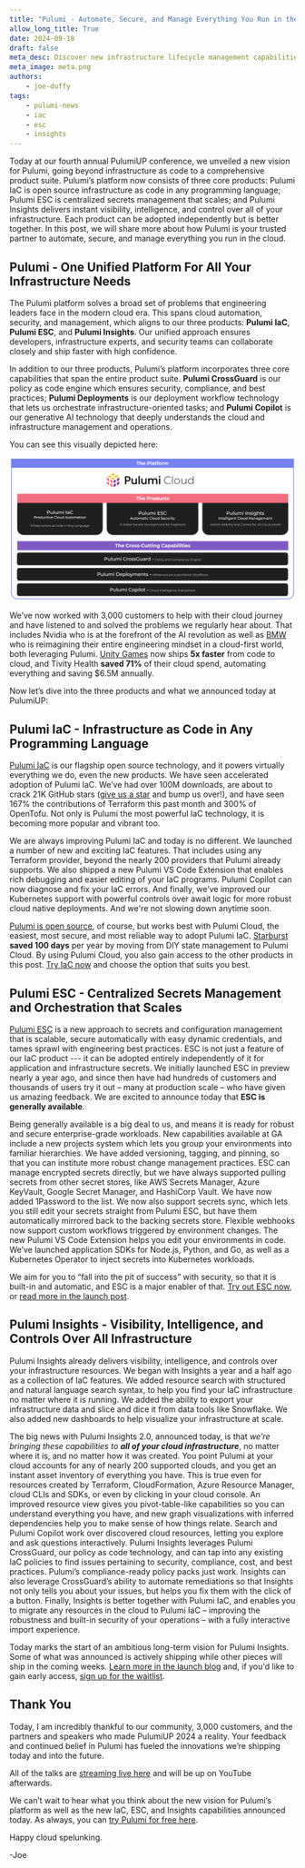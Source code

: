 ```yaml
---
title: "Pulumi - Automate, Secure, and Manage Everything You Run in the Cloud"
allow_long_title: True
date: 2024-09-18
draft: false
meta_desc: Discover new infrastructure lifecycle management capabilities in Pulumi Cloud, including Drift Detection, Time-to-Live Stacks, and more.
meta_image: meta.png
authors:
    - joe-duffy
tags:
    - pulumi-news
    - iac
    - esc
    - insights
---
```


Today at our fourth annual PulumiUP conference, we unveiled a new vision for Pulumi, going beyond infrastructure as code to a comprehensive product suite. Pulumi’s platform now consists of three core products: Pulumi IaC is open source infrastructure as code in any programming language; Pulumi ESC is centralized secrets management that scales; and Pulumi Insights delivers instant visibility, intelligence, and control over all of your infrastructure. Each product can be adopted independently but is better together. In this post, we will share more about how Pulumi is your trusted partner to automate, secure, and manage everything you run in the cloud.

<!--more-->

## Pulumi - One Unified Platform For All Your Infrastructure Needs

The Pulumi platform solves a broad set of problems that engineering leaders face in the modern cloud era. This spans cloud automation, security, and management, which aligns to our three products: **Pulumi IaC**, **Pulumi ESC**, and **Pulumi Insights**. Our unified approach ensures developers, infrastructure experts, and security teams can collaborate closely and ship faster with high confidence.

In addition to our three products, Pulumi’s platform incorporates three core capabilities that span the entire product suite. **Pulumi CrossGuard** is our policy as code engine which ensures security, compliance, and best practices; **Pulumi Deployments** is our deployment workflow technology that lets us orchestrate infrastructure-oriented tasks; and **Pulumi Copilot** is our generative AI technology that deeply understands the cloud and infrastructure management and operations.

You can see this visually depicted here:

[![Pulumi Platform](platform.png)](/product/pulumi-cloud)

We’ve now worked with 3,000 customers to help with their cloud journey and have listened to and solved the problems we regularly hear about. That includes Nvidia who is at the forefront of the AI revolution as well as [BMW](/case-studies/bmw) who is reimagining their entire engineering mindset in a cloud-first world, both leveraging Pulumi. [Unity Games](/case-studies/unity) now ships **5x faster** from code to cloud, and Tivity Health **saved 71%** of their cloud spend, automating everything and saving $6.5M annually.

Now let’s dive into the three products and what we announced today at PulumiUP:

## Pulumi IaC - Infrastructure as Code in Any Programming Language

[Pulumi IaC](/product/infrastructure-as-code) is our flagship open source technology, and it powers virtually everything we do, even the new products. We have seen accelerated adoption of Pulumi IaC. We’ve had over 100M downloads, are about to crack 21K GitHub stars ([give us a star](https://github.com/pulumi/pulumi/stargazers) and bump us over!), and have seen 167% the contributions of Terraform this past month and 300% of OpenTofu. Not only is Pulumi the most powerful IaC technology, it is becoming more popular and vibrant too.

We are always improving Pulumi IaC and today is no different. We launched a number of new and exciting IaC features. That includes using any Terraform provider, beyond the nearly 200 providers that Pulumi already supports. We also shipped a new Pulumi VS Code Extension that enables rich debugging and easier editing of your IaC programs. Pulumi Copilot can now diagnose and fix your IaC errors. And finally, we’ve improved our Kubernetes support with powerful controls over await logic for more robust cloud native deployments. And we're not slowing down anytime soon.

[Pulumi is open source](https://github.com/pulumi/pulumi), of course, but works best with Pulumi Cloud, the easiest, most secure, and most reliable way to adopt Pulumi IaC. [Starburst](/case-studies/starburst) **saved 100 days** per year by moving from DIY state management to Pulumi Cloud. By using Pulumi Cloud, you also gain access to the other products in this post. [Try IaC now](https://www.pulumi.com/docs/iac/get-started/) and choose the option that suits you best.

## Pulumi ESC - Centralized Secrets Management and Orchestration that Scales

[Pulumi ESC](/product/secrets-management) is a new approach to secrets and configuration management that is scalable, secure automatically with easy dynamic credentials, and tames sprawl with engineering best practices. ESC is not just a feature of our IaC product --- it can be adopted entirely independently of it for application and infrastructure secrets. We initially launched ESC in preview nearly a year ago, and since then have had hundreds of customers and thousands of users try it out – many at production scale – who have given us amazing feedback. We are excited to announce today that **ESC is generally available**.

Being generally available is a big deal to us, and means it is ready for robust and secure enterprise-grade workloads. New capabilities available at GA include a new projects system which lets you group your environments into familiar hierarchies. We have added versioning, tagging, and pinning, so that you can institute more robust change management practices. ESC can manage encrypted secrets directly, but we have always supported pulling secrets from other secret stores, like AWS Secrets Manager, Azure KeyVault, Google Secret Manager, and HashiCorp Vault. We have now added 1Password to the list. We now also support secrets sync, which lets you still edit your secrets straight from Pulumi ESC, but have them automatically mirrored back to the backing secrets store. Flexible webhooks now support custom workflows triggered by environment changes. The new Pulumi VS Code Extension helps you edit your environments in code. We’ve launched application SDKs for Node.js, Python, and Go, as well as a Kubernetes Operator to inject secrets into Kubernetes workloads.

We aim for you to “fall into the pit of success” with security, so that it is built-in and automatic, and ESC is a major enabler of that. [Try out ESC now](/docs/esc/get-started), or [read more in the launch post](/blog/pulumi-esc-ga).

## Pulumi Insights - Visibility, Intelligence, and Controls Over All Infrastructure

Pulumi Insights already delivers visibility, intelligence, and controls over your infrastructure resources. We began with Insights a year and a half ago as a collection of IaC features. We added resource search with structured and natural language search syntax, to help you find your IaC infrastructure no matter where it is running. We added the ability to export your infrastructure data and slice and dice it from data tools like Snowflake. We also added new dashboards to help visualize your infrastructure at scale.

The big news with Pulumi Insights 2.0, announced today, is that *we’re bringing these capabilities to **all of your cloud infrastructure***, no matter where it is, and no matter how it was created. You point Pulumi at your cloud accounts for any of nearly 200 supported clouds, and you get an instant asset inventory of everything you have. This is true even for resources created by Terraform, CloudFormation, Azure Resource Manager, cloud CLIs and SDKs, or even by clicking in your cloud console. An improved resource view gives you pivot-table-like capabilities so you can understand everything you have, and new graph visualizations with inferred dependencies help you to make sense of how things relate. Search and Pulumi Copilot work over discovered cloud resources, letting you explore and ask questions interactively. Pulumi Insights leverages Pulumi CrossGuard, our policy as code technology, and can tap into any existing IaC policies to find issues pertaining to security, compliance, cost, and best practices. Pulumi’s compliance-ready policy packs just work. Insights can also leverage CrossGuard’s ability to automate remediations so that Insights not only tells you about your issues, but helps you fix them with the click of a button. Finally, Insights is better together with Pulumi IaC, and enables you to migrate any resources in the cloud to Pulumi IaC – improving the robustness and built-in security of your operations – with a fully interactive import experience.

Today marks the start of an ambitious long-term vision for Pulumi Insights. Some of what was announced is actively shipping while other pieces will ship in the coming weeks. [Learn more in the launch blog](/blog/pulumi-insights-2) and, if you'd like to gain early access, [sign up for the waitlist](/product/waitlist).

## Thank You

Today, I am incredibly thankful to our community, 3,000 customers, and the partners and speakers who made PulumiUP 2024 a reality. Your feedback and continued belief in Pulumi has fueled the innovations we’re shipping today and into the future.

All of the talks are [streaming live here](/pulumi-up) and will be up on YouTube afterwards.

We can’t wait to hear what you think about the new vision for Pulumi’s platform as well as the new IaC, ESC, and Insights capabilities announced today. As always, you can [try Pulumi for free here](/start).

Happy cloud spelunking.

-Joe
